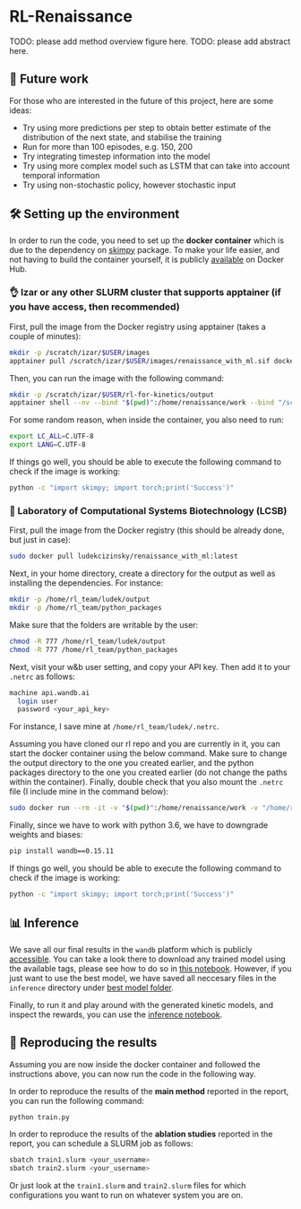 # RL-Renaissance

TODO: please add method overview figure here.
TODO: please add abstract here.


## 🔮 Future work

For those who are interested in the future of this project, here are some ideas:

- Try using more predictions per step to obtain better estimate of the distribution of the next state, and stabilise the training
- Run for more than 100 episodes, e.g. 150, 200
- Try integrating timestep information into the model
- Try using more complex model such as LSTM that can take into account temporal information
- Try using non-stochastic policy, however stochastic input

## 🛠️ Setting up the environment

In order to run the code, you need to set up the **docker container** which is due to the dependency on [skimpy](https://github.com/EPFL-LCSB/skimpy) package. To make your life easier, and not having to build the container yourself, it is publicly [available](https://hub.docker.com/repository/docker/ludekcizinsky/renaissance_with_ml/general) on Docker Hub.

### 👌 Izar or any other SLURM cluster that supports apptainer (if you have access, then recommended)

First, pull the image from the Docker registry using apptainer (takes a couple of minutes):

```bash
mkdir -p /scratch/izar/$USER/images
apptainer pull /scratch/izar/$USER/images/renaissance_with_ml.sif docker://ludekcizinsky/renaissance_with_ml:latest
```

Then, you can run the image with the following command:

```bash
mkdir -p /scratch/izar/$USER/rl-for-kinetics/output
apptainer shell --nv --bind "$(pwd)":/home/renaissance/work --bind "/scratch/izar/$USER/rl-for-kinetics/output:/home/renaissance/output" /scratch/izar/$USER/images/renaissance_with_ml.sif
```

For some random reason, when inside the container, you also need to run:

```bash
export LC_ALL=C.UTF-8
export LANG=C.UTF-8
```

If things go well, you should be able to execute the following command to check if the image is working:

```bash
python -c "import skimpy; import torch;print('Success')"
```

### 🌿 Laboratory of Computational Systems Biotechnology (LCSB)

First, pull the image from the Docker registry (this should be already done, but just in case):

```bash
sudo docker pull ludekcizinsky/renaissance_with_ml:latest
```

Next, in your home directory, create a directory for the output as well as installing the dependencies. For instance:

```bash
mkdir -p /home/rl_team/ludek/output
mkdir -p /home/rl_team/python_packages
```

Make sure that the folders are writable by the user:

```bash
chmod -R 777 /home/rl_team/ludek/output
chmod -R 777 /home/rl_team/python_packages
```

Next, visit your w&b user setting, and copy your API key. Then add it to your `.netrc` as follows:

```bash
machine api.wandb.ai
  login user
  password <your_api_key>
```

For instance, I save mine at `/home/rl_team/ludek/.netrc`.

Assuming you have cloned our rl repo and you are currently in it, you can start the docker container using the below command. Make sure to change the output directory to the one you created earlier, 
and the python packages directory to the one you created earlier (do not change the paths within the container). Finally, double check that you also mount the `.netrc` file (I include mine in the command below):

```bash
sudo docker run --rm -it -v "$(pwd)":/home/renaissance/work -v "/home/rl_team/ludek/output:/home/renaissance/output" -v "/home/rl_team/python_packages:/home/renaissance/.local" -v "/home/rl_team/ludek/.netrc:/home/renaissance/.netrc" ludekcizinsky/renaissance_with_ml
```

Finally, since we have to work with python 3.6, we have to downgrade weights and biases:

```bash
pip install wandb==0.15.11
```

If things go well, you should be able to execute the following command to check if the image is working:

```bash
python -c "import skimpy; import torch;print('Success')"
```

## 📊 Inference

We save all our final results in the `wandb` platform which is publicly [accessible](https://wandb.ai/ludekcizinsky/rl-renaissance/table?nw=4uf48ytfjog). You can take a look there to download any trained model using the available tags, please see how to do so in [this notebook](notebooks/download_trained_models.ipynb). However, if you just want to use the best model, we have saved all neccesary files in the `inference` directory under [best model folder](inference/best_model).

Finally, to run it and play around with the generated kinetic models, and inspect the rewards, you can use the [inference notebook](notebooks/inference.ipynb).

## 🚀 Reproducing the results

Assuming you are now inside the docker container and followed the instructions above, you can now run the code in the following way.

In order to reproduce the results of the **main method** reported in the report, you can run the following command:

```bash
python train.py
```

In order to reproduce the results of the **ablation studies** reported in the report, you can schedule a SLURM job as follows:

```bash
sbatch train1.slurm <your_username>
sbatch train2.slurm <your_username>
```

Or just look at the `train1.slurm` and `train2.slurm` files for which configurations you want to run on whatever system you are on.